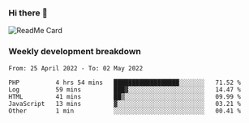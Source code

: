 ### Hi there 👋

<!--
**itzcy/itzcy** is a ✨ _special_ ✨ repository because its `README.md` (this file) appears on your GitHub profile.

Here are some ideas to get you started:

- 🔭 I’m currently working on ...
- 🌱 I’m currently learning ...
- 👯 I’m looking to collaborate on ...
- 🤔 I’m looking for help with ...
- 💬 Ask me about ...
- 📫 How to reach me: ...
- 😄 Pronouns: ...
- ⚡ Fun fact: ...
-->
![ReadMe Card](https://github-readme-stats.vercel.app/api?username=itzcy&show_icons=true&title_color=2d3198&icon_color=797cb8&text_color=24292e&bg_color=f6f8fa)

### Weekly development breakdown
<!--START_SECTION:waka-->

```text
From: 25 April 2022 - To: 02 May 2022

PHP          4 hrs 54 mins   ██████████████████░░░░░░░   71.52 %
Log          59 mins         ███▓░░░░░░░░░░░░░░░░░░░░░   14.47 %
HTML         41 mins         ██▒░░░░░░░░░░░░░░░░░░░░░░   09.99 %
JavaScript   13 mins         ▓░░░░░░░░░░░░░░░░░░░░░░░░   03.21 %
Other        1 min           ░░░░░░░░░░░░░░░░░░░░░░░░░   00.41 %
```

<!--END_SECTION:waka-->
